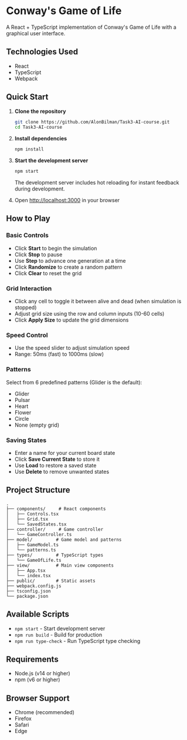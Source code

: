 # Conway's Game of Life

A React + TypeScript implementation of Conway's Game of Life with a graphical user interface.

## Technologies Used

- React
- TypeScript
- Webpack

## Quick Start

1. **Clone the repository**
   ```sh
   git clone https://github.com/AlonBilman/Task3-AI-course.git
   cd Task3-AI-course
   ```

2. **Install dependencies**
   ```sh
   npm install
   ```

3. **Start the development server**
   ```sh
   npm start
   ```
   The development server includes hot reloading for instant feedback during development.

4. Open [http://localhost:3000](http://localhost:3000) in your browser

## How to Play

### Basic Controls
- Click **Start** to begin the simulation
- Click **Stop** to pause
- Use **Step** to advance one generation at a time
- Click **Randomize** to create a random pattern
- Click **Clear** to reset the grid

### Grid Interaction
- Click any cell to toggle it between alive and dead (when simulation is stopped)
- Adjust grid size using the row and column inputs (10-60 cells)
- Click **Apply Size** to update the grid dimensions

### Speed Control
- Use the speed slider to adjust simulation speed
- Range: 50ms (fast) to 1000ms (slow)

### Patterns
Select from 6 predefined patterns (Glider is the default):
- Glider
- Pulsar
- Heart
- Flower
- Circle
- None (empty grid)

### Saving States
- Enter a name for your current board state
- Click **Save Current State** to store it
- Use **Load** to restore a saved state
- Use **Delete** to remove unwanted states

## Project Structure
```
.
├── components/     # React components
│   ├── Controls.tsx
│   ├── Grid.tsx
│   └── SavedStates.tsx
├── controller/     # Game controller
│   └── GameController.ts
├── model/         # Game model and patterns
│   ├── GameModel.ts
│   └── patterns.ts
├── types/         # TypeScript types
│   └── GameOfLife.ts
├── view/          # Main view components
│   ├── App.tsx
│   └── index.tsx
├── public/        # Static assets
├── webpack.config.js
├── tsconfig.json
└── package.json
```

## Available Scripts

- `npm start` - Start development server
- `npm run build` - Build for production
- `npm run type-check` - Run TypeScript type checking

## Requirements

- Node.js (v14 or higher)
- npm (v6 or higher)

## Browser Support

- Chrome (recommended)
- Firefox
- Safari
- Edge
